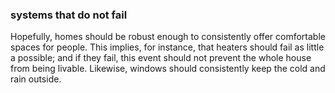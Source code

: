 ### systems that do not fail

Hopefully, homes should be robust enough to 
consistently offer comfortable spaces for people. This implies, 
for instance, that heaters should fail as little a possible; and 
if they fail, this event should not prevent the whole house 
from being livable. Likewise, windows should consistently
keep the cold and rain outside.